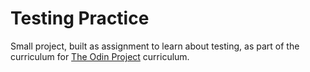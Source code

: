 # Testing Practice

Small project, built as assignment to learn about testing, as part of the curriculum for [The Odin Project](https://www.theodinproject.com/lessons/node-path-javascript-testing-practice) curriculum.
